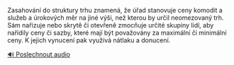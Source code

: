 
Zasahování do struktury trhu znamená, že úřad stanovuje ceny komodit a služeb a úrokových měr na jiné výši, než kterou by určil neomezovaný trh. Sám nařizuje nebo skrytě či otevřeně zmocňuje určité skupiny lidí, aby nařídily ceny či sazby, které mají být považovány za maximální či minimální ceny. K jejich vynucení pak využívá nátlaku a donucení.

[🔊 Poslechnout audio](/data/7-paragraphs/audio/chapter_151/para_004-Zasahovn-do-struktury-trhu-znamen-e-ad-stan.mp3)
